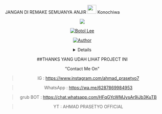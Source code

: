 JANGAN DI REMAKE SEMUANYA ANJIR <img src="https://github.com/TheDudeThatCode/TheDudeThatCode/blob/master/Assets/Hi.gif" width="29px"> Konochiwa
<p align="center">
<img src="https://user-images.githubusercontent.com/77515527/106854697-fce66b80-6678-11eb-905d-2b2e1d9bb973.jpg"
  </p>
<br>
  
  
 <p align="center">
 <a href="#"><img title="Botol Lee" src="https://img.shields.io/badge/Botol LoL-green?colorA=%23ff0000&colorB=%23017e40&style=for-the-badge"></a>
</p>
<p align="center">
<a href="https://github.com/Ahmad-Swat"><img title="Author" src="https://img.shields.io/badge/AUTHOR-Ahmad-blue.svg?style=for-the-badge&logo=github"></a>
</p>
<div align="center">
<details>
  
  >Bot ini sedang dalam masa pengembangan 
  
  >Banyak fitur yang masih error/bug
  
  >Belum ada APIkey
  >Cuman Vhtear
  </details>
  
  ##THANKS YANG UDAH LIHAT PROJECT INI
 
 <p align="center">
   "Contact Me On"
  <div align="center">
  
 
  
  > IG          : https://www.instagram.com/ahmad_prasetyo7
  
  > WhatsApp    : https://wa.me/6287869984953
  
  > grub BOT    : https://chat.whatsapp.com/HFqGYcWMJysAr9iJb3KuTB
 
  > YT          : AHMAD PRASETYO OFFICIAL
  
